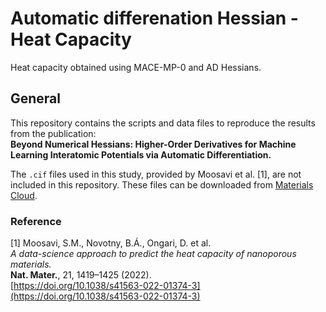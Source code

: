# Automatic differenation Hessian - Heat Capacity
Heat capacity obtained using MACE-MP-0 and AD Hessians.

## General

This repository contains the scripts and data files to reproduce the results from the publication:  
**Beyond Numerical Hessians: Higher-Order Derivatives for Machine Learning Interatomic Potentials via Automatic Differentiation.**

The `.cif` files used in this study, provided by Moosavi et al. [1], are not included in this repository. These files can be downloaded from [Materials Cloud](https://doi.org/10.24435/materialscloud:p1-2y).

### Reference
[1] Moosavi, S.M., Novotny, B.Á., Ongari, D. et al.  
*A data-science approach to predict the heat capacity of nanoporous materials.*  
**Nat. Mater.**, 21, 1419–1425 (2022).  
[https://doi.org/10.1038/s41563-022-01374-3](https://doi.org/10.1038/s41563-022-01374-3)

